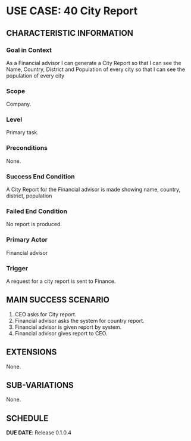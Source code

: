 # USE CASE: 40 City Report

## CHARACTERISTIC INFORMATION

### Goal in Context

As a Financial advisor I can generate a City Report so that I can see the Name, Country, District and Population of every city so that I can see the population of every city

### Scope

Company.

### Level

Primary task.

### Preconditions

None.

### Success End Condition

A City Report for the Financial advisor is made showing name, country, district, population

### Failed End Condition

No report is produced.

### Primary Actor

Financial advisor

### Trigger

A request for a city report is sent to Finance.

## MAIN SUCCESS SCENARIO

1. CEO asks for City report.
2. Financial advisor asks the system for country report.
3. Financial advisor is given report by system.
4. Financial advisor gives report to CEO.

## EXTENSIONS

None.

## SUB-VARIATIONS

None.

## SCHEDULE

**DUE DATE**: Release 0.1.0.4
